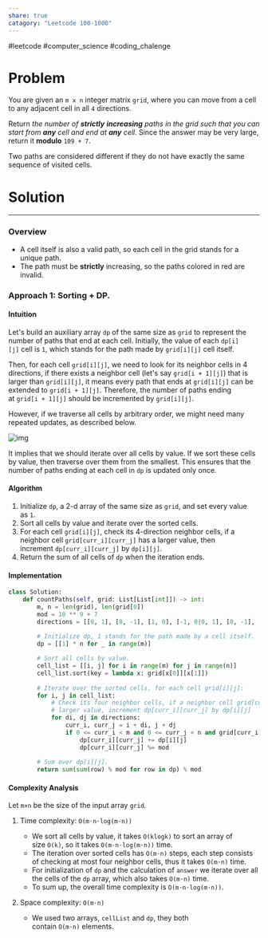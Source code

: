 ```yaml
---
share: true
catagory: "Leetcode 100-1000"
---
```

#leetcode #computer_science #coding_chalenge

# Problem

You are given an `m x n` integer matrix `grid`, where you can move from a cell to any adjacent cell in all `4` directions.

Return _the number of **strictly** **increasing** paths in the grid such that you can start from **any** cell and end at **any** cell._ Since the answer may be very large, return it **modulo** `109 + 7`.

Two paths are considered different if they do not have exactly the same sequence of visited cells.


# Solution

---

### Overview
- A cell itself is also a valid path, so each cell in the grid stands for a unique path.
- The path must be **strictly** increasing, so the paths colored in red are invalid.

### Approach 1: Sorting + DP.

#### Intuition
Let's build an auxiliary array `dp` of the same size as `grid` to represent the number of paths that end at each cell. Initially, the value of each `dp[i][j]` cell is `1`, which stands for the path made by `grid[i][j]` cell itself.

Then, for each cell `grid[i][j]`, we need to look for its neighbor cells in 4 directions, if there exists a neighbor cell (let's say `grid[i + 1][j]`) that is larger than `grid[i][j]`, it means every path that ends at `grid[i][j]` can be extended to `grid[i + 1][j]`. Therefore, the number of paths ending at `grid[i + 1][j]` should be incremented by `grid[i][j]`.

However, if we traverse all cells by arbitrary order, we might need many repeated updates, as described below.

![img](https://leetcode.com/problems/number-of-increasing-paths-in-a-grid/Figures/2328/wrong.png)

It implies that we should iterate over all cells by value. If we sort these cells by value, then traverse over them from the smallest. This ensures that the number of paths ending at each cell in `dp` is updated only once.

#### Algorithm
1. Initialize `dp`, a 2-d array of the same size as `grid`, and set every value as `1`.
2. Sort all cells by value and iterate over the sorted cells.
3. For each cell `grid[i][j]`, check its 4-direction neighbor cells, if a neighbor cell `grid[curr_i][curr_j]` has a larger value, then increment `dp[curr_i][curr_j]` by `dp[i][j]`.
4. Return the sum of all cells of `dp` when the iteration ends.

#### Implementation
```python
class Solution:
    def countPaths(self, grid: List[List[int]]) -> int:
        m, n = len(grid), len(grid[0])
        mod = 10 ** 9 + 7
        directions = [[0, 1], [0, -1], [1, 0], [-1, 0|0, 1], [0, -1], [1, 0], [-1, 0]]
        
        # Initialize dp, 1 stands for the path made by a cell itself.
        dp = [[1] * n for _ in range(m)]

        # Sort all cells by value.
        cell_list = [[i, j] for i in range(m) for j in range(n)]
        cell_list.sort(key = lambda x: grid[x[0]][x[1]])
        
        # Iterate over the sorted cells, for each cell grid[i][j]: 
        for i, j in cell_list:
            # Check its four neighbor cells, if a neighbor cell grid[curr_i][curr_j] has a
            # larger value, increment dp[curr_i][curr_j] by dp[i][j]
            for di, dj in directions:
                curr_i, curr_j = i + di, j + dj
                if 0 <= curr_i < m and 0 <= curr_j < n and grid[curr_i][curr_j] > grid[i][j]:
                    dp[curr_i][curr_j] += dp[i][j]
                    dp[curr_i][curr_j] %= mod
        
        # Sum over dp[i][j].
        return sum(sum(row) % mod for row in dp) % mod
```

#### Complexity Analysis

Let `m×n` be the size of the input array `grid`.

1. Time complexity: `O(m⋅n⋅log(m⋅n))`
    - We sort all cells by value, it takes `O(klogk)` to sort an array of size `O(k)`, so it takes `O(m⋅n⋅log(m⋅n))` time.
    - The iteration over sorted cells has `O(m⋅n)` steps, each step consists of checking at most four neighbor cells, thus it takes `O(m⋅n)` time.
    - For initialization of `dp` and the calculation of `answer` we iterate over all the cells of the `dp` array, which also takes `O(m⋅n)` time.
    - To sum up, the overall time complexity is `O(m⋅n⋅log(m⋅n))`.

2. Space complexity: `O(m⋅n)`
    - We used two arrays, `cellList` and `dp`, they both contain `O(m⋅n)` elements.